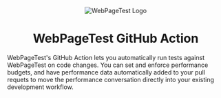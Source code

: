 <p align="center"><img src="https://docs.webpagetest.org/img/wpt-navy-logo.png" alt="WebPageTest Logo" /></p>
<h1 align="center">WebPageTest GitHub Action</h1>

WebPageTest's GitHub Action lets you automatically run tests against WebPageTest on code changes. You can set and enforce performance budgets, and have performance data automatically added to your pull requets to move the performance conversation directly into your existing development workflow.


 
